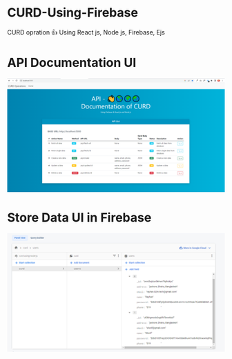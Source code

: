 # CURD-Using-Firebase
CURD opration 👍  Using React js, Node js, Firebase, Ejs 

# API Documentation UI
<p align="center">
  <a href="#">
    <img
      src="./public/assets/images/api_doc.png"
      alt="API Documentation UI Image"
      width="auto"
      height="auto"
    />
  </a>
</p>

# Store Data UI in Firebase
<p align="center">
  <a href="https://console.firebase.google.com/">
    <img
      src="./public/assets/images/DB_UI.png"
      alt="Firebase Data UI Image"
      width="auto"
      height="auto"
    />
  </a>
</p>
